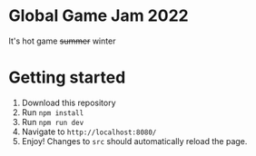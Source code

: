 # Global Game Jam 2022

It's hot game ~~summer~~ winter

# Getting started

1. Download this repository
2. Run `npm install`
3. Run `npm run dev`
4. Navigate to `http://localhost:8080/`
5. Enjoy! Changes to `src` should automatically reload the page.
